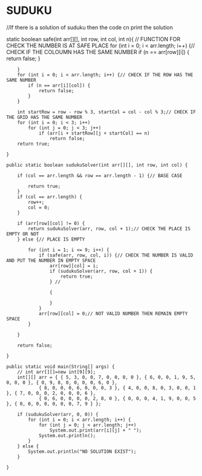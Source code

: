 # SUDUKU
//If there is a solution of suduku then the code cn print the solution



static boolean safe(int arr[][], int row, int col, int n){ // FUNCTION FOR CHECK THE NUMBER IS AT SAFE PLACE
        for (int i = 0; i < arr.length; i++) {// CHECK IF THE COLOUMN HAS THE SAME NUMBER
            if (n == arr[row][i]) {
                return false;
            }

        }
        for (int i = 0; i < arr.length; i++) {// CHECK IF THE ROW HAS THE SAME NUMBER
            if (n == arr[i][col]) {
                return false;
            }
        }

        int startRow = row - row % 3, startCol = col - col % 3;// CHECK IF THE GRID HAS THE SAME NUMBER
        for (int i = 0; i < 3; i++)
            for (int j = 0; j < 3; j++)
                if (arr[i + startRow][j + startCol] == n)
                    return false;
        return true;

    }

    public static boolean sudukuSolver(int arr[][], int row, int col) {

        if (col == arr.length && row == arr.length - 1) {// BASE CASE

            return true;
        }
        if (col == arr.length) {
            row++;
            col = 0;
        }

        if (arr[row][col] != 0) {
            return sudukuSolver(arr, row, col + 1);// CHECK THE PLACE IS EMPTY OR NOT
        } else {// PLACE IS EMPTY

            for (int i = 1; i <= 9; i++) {
                if (safe(arr, row, col, i)) {// CHECK THE NUMBER IS VALID AND PUT THE NUMBER IN EMPTY SPACE
                    arr[row][col] = i;
                    if (sudukuSolver(arr, row, col + 1)) {
                        return true;
                    } //

                    {

                    }
                }
                arr[row][col] = 0;// NOT VALID NUMBER THEN REMAIN EMPTY SPACE
            }

        }

        return false;

    }

    public static void main(String[] args) {
        // int arr[][]=new int[9][9];
        int[][] arr = { { 5, 3, 0, 0, 7, 0, 0, 0, 0 }, { 6, 0, 0, 1, 9, 5, 0, 0, 0 }, { 0, 9, 8, 0, 0, 0, 0, 6, 0 },
                { 8, 0, 0, 0, 6, 0, 0, 0, 3 }, { 4, 0, 0, 8, 0, 3, 0, 0, 1 }, { 7, 0, 0, 0, 2, 0, 0, 0, 6 },
                { 0, 6, 0, 0, 0, 0, 2, 8, 0 }, { 0, 0, 0, 4, 1, 9, 0, 0, 5 }, { 0, 0, 0, 0, 0, 0, 0, 7, 9 } };

        if (sudukuSolver(arr, 0, 0)) {
            for (int i = 0; i < arr.length; i++) {
                for (int j = 0; j < arr.length; j++)
                    System.out.print(arr[i][j] + " ");
                System.out.println();
            }
        } else {
            System.out.println("NO SOLUTION EXIST");
        }

    }
